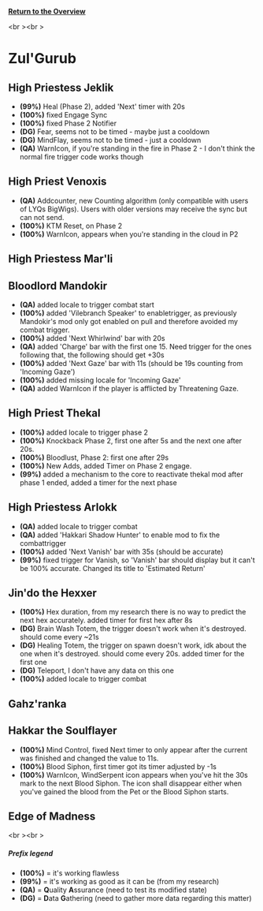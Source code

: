 <b><a href="https://github.com/MOUZU/BigWigs"> Return to the Overview </a></b>

<br \><br \>
# Zul'Gurub

## High Priestess Jeklik
- <b>(99%)</b> Heal (Phase 2), added 'Next' timer with 20s
- <b>(100%)</b> fixed Engage Sync
- <b>(100%)</b> fixed Phase 2 Notifier
- <b>(DG)</b> Fear, seems not to be timed - maybe just a cooldown
- <b>(DG)</b> MindFlay, seems not to be timed - just a cooldown
- <b>(QA)</b> WarnIcon, if you're standing in the fire in Phase 2 - I don't think the normal fire trigger code works though

## High Priest Venoxis
- <b>(QA)</b> Addcounter, new Counting algorithm (only compatible with users of LYQs BigWigs). Users with older versions may receive the sync but can not send.
- <b>(100%)</b> KTM Reset, on Phase 2
- <b>(100%)</b> WarnIcon, appears when you're standing in the cloud in P2

## High Priestess Mar'li

## Bloodlord Mandokir
- <b>(QA)</b> added locale to trigger combat start
- <b>(100%)</b> added 'Vilebranch Speaker' to enabletrigger, as previously Mandokir's mod only got enabled on pull and therefore avoided my combat trigger.
- <b>(100%)</b> added 'Next Whirlwind' bar with 20s
- <b>(QA)</b> added 'Charge' bar with the first one 15. Need trigger for the ones following that, the following should get +30s
- <b>(100%)</b> added 'Next Gaze' bar with 11s (should be 19s counting from 'Incoming Gaze')
- <b>(100%)</b> added missing locale for 'Incoming Gaze'
- <b>(QA)</b> added WarnIcon if the player is afflicted by Threatening Gaze.

## High Priest Thekal
- <b>(100%)</b> added locale to trigger phase 2
- <b>(100%)</b> Knockback Phase 2, first one after 5s and the next one after 20s.
- <b>(100%)</b> Bloodlust, Phase 2: first one after 29s
- <b>(100%)</b> New Adds, added Timer on Phase 2 engage.
- <b>(99%)</b> added a mechanism to the core to reactivate thekal mod after phase 1 ended, added a timer for the next phase

## High Priestess Arlokk
- <b>(QA)</b> added locale to trigger combat
- <b>(QA)</b> added 'Hakkari Shadow Hunter' to enable mod to fix the combattrigger
- <b>(100%)</b> added 'Next Vanish' bar with 35s (should be accurate)
- <b>(99%)</b> fixed trigger for Vanish, so 'Vanish' bar should display but it can't be 100% accurate. Changed its title to 'Estimated Return'

## Jin'do the Hexxer
- <b>(100%)</b> Hex duration, from my research there is no way to predict the next hex accurately. added timer for first hex after 8s
- <b>(DG)</b> Brain Wash Totem, the trigger doesn't work when it's destroyed. should come every ~21s
- <b>(DG)</b> Healing Totem, the trigger on spawn doesn't work, idk about the one when it's destroyed. should come every 20s. added timer for the first one
- <b>(DG)</b> Teleport, I don't have any data on this one
- <b>(100%)</b> added locale to trigger combat

## Gahz'ranka

## Hakkar the Soulflayer
- <b>(100%)</b> Mind Control, fixed Next timer to only appear after the current was finished and changed the value to 11s.
- <b>(100%)</b> Blood Siphon, first timer got its timer adjusted by -1s
- <b>(100%)</b> WarnIcon, WindSerpent icon appears when you've hit the 30s mark to the next Blood Siphon. The icon shall disappear either when you've gained the blood from the Pet or the Blood Siphon starts.

## Edge of Madness

<br \><br \>
##### Prefix legend
- <b>(100%)</b>  = it's working flawless
- <b>(99%)</b>   = it's working as good as it can be (from my research)
- <b>(QA)</b>    = <b>Q</b>uality <b>A</b>ssurance (need to test its modified state)
- <b>(DG)</b>    = <b>D</b>ata <b>G</b>athering (need to gather more data regarding this matter)

